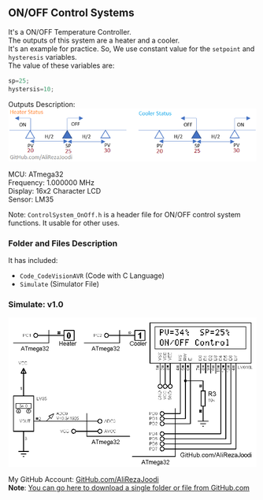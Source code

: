 ## ON/OFF Control Systems
It's a ON/OFF Temperature Controller.  
The outputs of this system are a heater and a cooler.  
It's an example for practice. So, We use constant value for the `setpoint` and `hysteresis` variables.  
The value of these variables are:  
``` c
sp=25;
hystersis=10;
```
Outputs Description:  
![](OutputsDescription.png)

MCU:        ATmega32  
Frequency:  1.000000 MHz  
Display:    16x2 Character LCD  
Sensor:     LM35   

Note: `ControlSystem_OnOff.h` is a header file for ON/OFF control system functions. It usable for other uses.

### Folder and Files Description
It has included:
- `Code_CodeVisionAVR` (Code with C Language)
- `Simulate` (Simulator File)

### Simulate: v1.0
![](Simulate/v1.0.png)

My GitHub Account: [GitHub.com/AliRezaJoodi](https://github.com/AliRezaJoodi)  
**Note**: [You can go here to download a single folder or file from GitHub.com](https://minhaskamal.github.io/DownGit/#/home)

